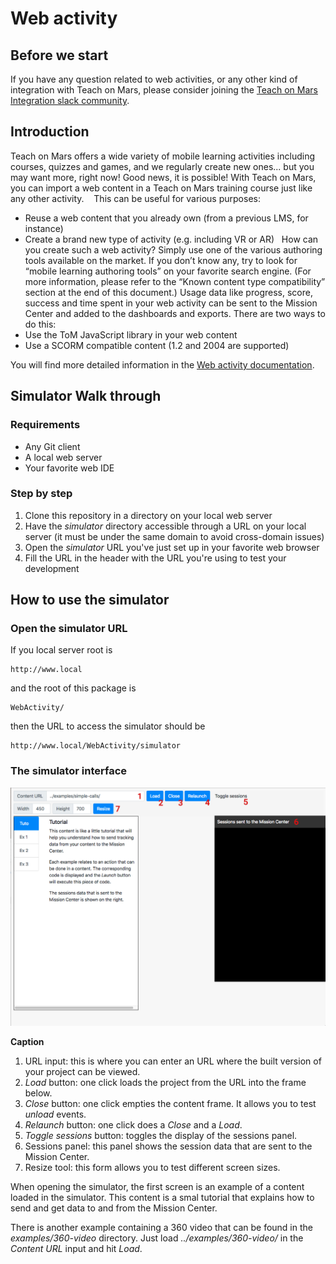 # Web activity
## Before we start
If you have any question related to web activities, or any other kind of integration with Teach on Mars, please consider joining the [Teach on Mars Integration slack community](https://join.slack.com/t/integration-on-mars/shared_invite/enQtNTc1NTQxODA3NTcwLTNiM2E3N2FhYjkzY2VjMmExYjRhOTkyNDhhZjNmNzQ5MzRiMzkwYzU5OWY3NjgxNmI3OWNlNjcyYjg1YWRjZmI).

## Introduction
Teach on Mars offers a wide variety of mobile learning activities including courses, quizzes and games, and we regularly create new ones... but you may want more, right now! Good news, it is possible! With Teach on Mars, you can import a web content in a Teach on Mars training course just like any other activity. 
 
This can be useful for various purposes:
* Reuse a web content that you already own (from a previous LMS, for instance)
* Create a brand new type of activity (e.g. including VR or AR)
 
How can you create such a web activity? Simply use one of the various authoring tools available on the market. If you don’t know any, try to look for “mobile learning authoring tools” on your favorite search engine. (For more information, please refer to the “Known content type compatibility” section at the end of this document.)
Usage data like progress, score, success and time spent in your web activity can be sent to the Mission Center and added to the dashboards and exports. There are two ways to do this:
* Use the ToM JavaScript library in your web content
* Use a SCORM compatible content (1.2 and 2004 are supported)


You will find more detailed information in the [Web activity documentation](https://github.com/TeachonMars/WebActivity/raw/master/doc/ToM%20Web%20Activity%20documentation.pdf).

## Simulator Walk through
### Requirements
* Any Git client
* A local web server
* Your favorite web IDE

### Step by step
1. Clone this repository in a directory on your local web server
2. Have the _simulator_ directory accessible through a URL on your local server (it must be under the same domain to avoid cross-domain issues)
3. Open the _simulator_ URL you've just set up in your favorite web browser
4. Fill the URL in the header with the URL you're using to test your development


## How to use the simulator ##
### Open the simulator URL

If you local server root is

    http://www.local

and the root of this package is

    WebActivity/

then the URL to access the simulator should be

    http://www.local/WebActivity/simulator

### The simulator interface

![The home web home simulator interface](https://raw.githubusercontent.com/TeachonMars/WebActivity/master/doc/simulator-1.png "The web activity simulator interface")

**Caption**
1. URL input: this is where you can enter an URL where the built version of your project can be viewed.
2. _Load_ button: one click loads the project from the URL into the frame below.
3. _Close_ button: one click empties the content frame. It allows you to test _unload_ events.
4. _Relaunch_ button: one click does a _Close_ and a _Load_.
5. _Toggle sessions_ button: toggles the display of the sessions panel.
6. Sessions panel: this panel shows the session data that are sent to the Mission Center.
7. Resize tool: this form allows you to test different screen sizes.

When opening the simulator, the first screen is an example of a content loaded in the simulator. This content is a smal tutorial that explains how to send and get data to and from the Mission Center.

There is another example containing a 360 video that can be found in the _examples/360-video_ directory. Just load _../examples/360-video/_ in the _Content URL_ input and hit _Load_.
